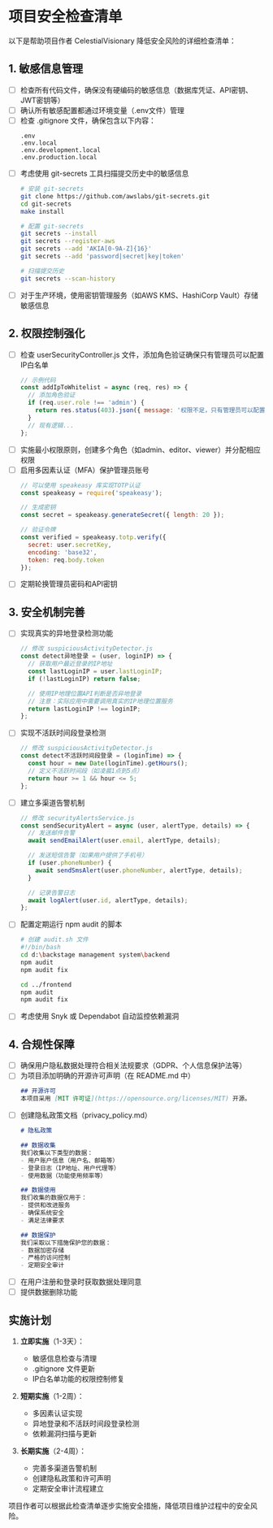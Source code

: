 # 项目安全检查清单

以下是帮助项目作者 CelestialVisionary 降低安全风险的详细检查清单：

## 1. 敏感信息管理

- [ ] 检查所有代码文件，确保没有硬编码的敏感信息（数据库凭证、API密钥、JWT密钥等）
- [ ] 确认所有敏感配置都通过环境变量（.env文件）管理
- [ ] 检查 .gitignore 文件，确保包含以下内容：
  ```
  .env
  .env.local
  .env.development.local
  .env.production.local
  ```
- [ ] 考虑使用 git-secrets 工具扫描提交历史中的敏感信息
  ```bash
  # 安装 git-secrets
  git clone https://github.com/awslabs/git-secrets.git
  cd git-secrets
  make install

  # 配置 git-secrets
  git secrets --install
  git secrets --register-aws
  git secrets --add 'AKIA[0-9A-Z]{16}'
  git secrets --add 'password|secret|key|token'

  # 扫描提交历史
  git secrets --scan-history
  ```
- [ ] 对于生产环境，使用密钥管理服务（如AWS KMS、HashiCorp Vault）存储敏感信息

## 2. 权限控制强化

- [ ] 检查 userSecurityController.js 文件，添加角色验证确保只有管理员可以配置IP白名单
  ```javascript
  // 示例代码
  const addIpToWhitelist = async (req, res) => {
    // 添加角色验证
    if (req.user.role !== 'admin') {
      return res.status(403).json({ message: '权限不足，只有管理员可以配置IP白名单' });
    }
    // 现有逻辑...
  };
  ```
- [ ] 实施最小权限原则，创建多个角色（如admin、editor、viewer）并分配相应权限
- [ ] 启用多因素认证（MFA）保护管理员账号
  ```javascript
  // 可以使用 speakeasy 库实现TOTP认证
  const speakeasy = require('speakeasy');

  // 生成密钥
  const secret = speakeasy.generateSecret({ length: 20 });

  // 验证令牌
  const verified = speakeasy.totp.verify({
    secret: user.secretKey,
    encoding: 'base32',
    token: req.body.token
  });
  ```
- [ ] 定期轮换管理员密码和API密钥

## 3. 安全机制完善

- [ ] 实现真实的异地登录检测功能
  ```javascript
  // 修改 suspiciousActivityDetector.js
  const detect异地登录 = (user, loginIP) => {
    // 获取用户最近登录的IP地址
    const lastLoginIP = user.lastLoginIP;
    if (!lastLoginIP) return false;

    // 使用IP地理位置API判断是否异地登录
    // 注意：实际应用中需要调用真实的IP地理位置服务
    return lastLoginIP !== loginIP;
  };
  ```
- [ ] 实现不活跃时间段登录检测
  ```javascript
  // 修改 suspiciousActivityDetector.js
  const detect不活跃时间段登录 = (loginTime) => {
    const hour = new Date(loginTime).getHours();
    // 定义不活跃时间段（如凌晨1点到5点）
    return hour >= 1 && hour <= 5;
  };
  ```
- [ ] 建立多渠道告警机制
  ```javascript
  // 修改 securityAlertsService.js
  const sendSecurityAlert = async (user, alertType, details) => {
    // 发送邮件告警
    await sendEmailAlert(user.email, alertType, details);

    // 发送短信告警（如果用户提供了手机号）
    if (user.phoneNumber) {
      await sendSmsAlert(user.phoneNumber, alertType, details);
    }

    // 记录告警日志
    await logAlert(user.id, alertType, details);
  };
  ```
- [ ] 配置定期运行 npm audit 的脚本
  ```bash
  # 创建 audit.sh 文件
  #!/bin/bash
  cd d:\backstage management system\backend
  npm audit
  npm audit fix
  
  cd ../frontend
  npm audit
  npm audit fix
  ```
- [ ] 考虑使用 Snyk 或 Dependabot 自动监控依赖漏洞

## 4. 合规性保障

- [ ] 确保用户隐私数据处理符合相关法规要求（GDPR、个人信息保护法等）
- [ ] 为项目添加明确的开源许可声明（在 README.md 中）
  ```markdown
  ## 开源许可
  本项目采用 [MIT 许可证](https://opensource.org/licenses/MIT) 开源。
  ```
- [ ] 创建隐私政策文档（privacy_policy.md）
  ```markdown
  # 隐私政策

  ## 数据收集
  我们收集以下类型的数据：
  - 用户账户信息（用户名、邮箱等）
  - 登录日志（IP地址、用户代理等）
  - 使用数据（功能使用频率等）

  ## 数据使用
  我们收集的数据仅用于：
  - 提供和改进服务
  - 确保系统安全
  - 满足法律要求

  ## 数据保护
  我们采取以下措施保护您的数据：
  - 数据加密存储
  - 严格的访问控制
  - 定期安全审计
  ```
- [ ] 在用户注册和登录时获取数据处理同意
- [ ] 提供数据删除功能

## 实施计划

1. **立即实施**（1-3天）：
   - 敏感信息检查与清理
   - .gitignore 文件更新
   - IP白名单功能的权限控制修复

2. **短期实施**（1-2周）：
   - 多因素认证实现
   - 异地登录和不活跃时间段登录检测
   - 依赖漏洞扫描与更新

3. **长期实施**（2-4周）：
   - 完善多渠道告警机制
   - 创建隐私政策和许可声明
   - 定期安全审计流程建立

项目作者可以根据此检查清单逐步实施安全措施，降低项目维护过程中的安全风险。